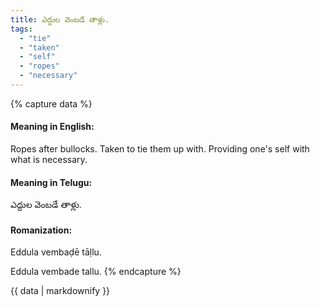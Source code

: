 ```yaml
---
title: ఎద్దుల వెంబడే తాళ్లు.
tags:
  - "tie"
  - "taken"
  - "self"
  - "ropes"
  - "necessary"
---
```


{% capture data %}
#### Meaning in English:
Ropes after bullocks.
Taken to tie them up with.
Providing one's self with what is necessary.

#### Meaning in Telugu:
ఎద్దుల వెంబడే తాళ్లు.

#### Romanization:
Eddula vembaḍē tāḷlu.

Eddula vembade tallu.
{% endcapture %}

{{ data | markdownify }}


